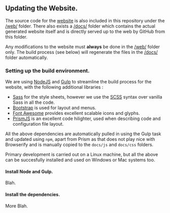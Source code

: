 ## Updating the Website.

The source code for the [website][website] is also included in this repository under the [/web/](web/) folder. There also exists a [/docs/](docs/) folder which contains the actual generated website itself and is directly served up to the web by GitHub from this folder.

Any modifications to the website must **always** be done in the [/web/](web/) folder only. The build process (see below) will regenerate the files in the [/docs/](docs/) folder automatically.

### Setting up the build environment.
We are using [NodeJS][node] and [Gulp][gulp] to streamline the build process for the website, with the following additional libraries :

- [Sass][sass] for the style sheets, however we use the [SCSS][scss] syntax over vanilla Sass in all the code.
- [Bootstrap][bootstrap] is used for layout and menus.
- [Font Awesome][fontawesome] provides excellent scalable icons and glyphs.
- [PrismJS][prism] is an excellent code hilighter, used when describing code and configuration file layout.

All the above dependencies are automatically pulled in using the Gulp task and updated using `npm`, apart from Prism as that does not play nice with Browserify and is manually copied to the `docs/js` and `docs/css` folders.

Primary development is carried out on a Linux machine, but all the above can be succesfully installed and used on Windows or Mac systems too.

#### Install Node and Gulp.
Blah.

#### Install the dependencies.
More Blah.


[website]: http://updaterepo.seapagan.net
[node]: http://nodejs.org
[gulp]: http://gulpjs.com
[sass]: http://sass-lang.com
[scss]: http://sass-lang.com/documentation/file.SCSS_FOR_SASS_USERS.html
[bootstrap]: http://getbootstrap.com
[fontawesome]: http://fontawesome.io
[prism]: http://prismjs.com
